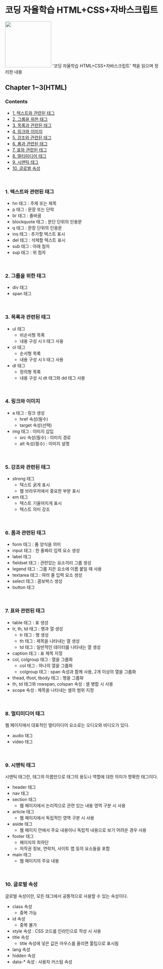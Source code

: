 # 코딩 자율학습 HTML+CSS+자바스크립트

<img src="https://user-images.githubusercontent.com/87409442/185068540-4ce81b7f-39f8-4748-9d76-648e443c4951.png" width="150px"/>
'코딩 자율학습 HTML+CSS+자바스크립트' 책을 읽으며 정리한 내용


## Chapter 1~3(HTML)

### Contents
- [1. 텍스트와 관련된 태그](#1-텍스트와-관련된-태그)
- [2. 그룹을 위한 태그](#2-그룹을-위한-태그)
- [3. 목록과 관련된 태그](#3-목록과-관련된-태그)
- [4. 링크와 이미지](#4-링크와-이미지)
- [5. 강조와 관련된 태그](#5-강조와-관련된-태그)
- [6. 폼과 관련된 태그](#6-폼과-관련된-태그)
- [7. 표와 관련된 태그](#7-표와-관련된-태그)
- [8. 멀티미디어 태그](#8-멀티미디어-태그)
- [9. 시맨틱 태그](#9-시맨틱-태그)
- [10. 글로벌 속성](#10-글로벌-속성)
<br>


### 1. 텍스트와 관련된 태그

- hn 태그 : 주제 또는 제목
- p 태그 : 문장 또는 단락
- br 태그 : 줄바꿈
- blockquote 태그 : 문단 단위의 인용문
- q 태그 : 문장 단위의 인용문
- ins 태그 : 추가할 텍스트 표시
- del 태그 : 삭제할 텍스트 표시
- sub 태그 : 아래 첨자
- sup 태그 : 위 첨자
<br>


### 2. 그룹을 위한 태그

- div 태그
- span 태그
<br>


### 3. 목록과 관련된 태그

- ul 태그
    - 비순서형 목록
    - 내용 구성 시 li 태그 사용
- ol 태그
    - 순서형 목록
    - 내용 구성 시 li 태그 사용
- dl 태그
    - 정의형 목록
    - 내용 구성 시 dt 태그와 dd 태그 사용
<br>


### 4. 링크와 이미지

- a 태그 : 링크 생성
    - href 속성(필수)
    - target 속성(선택)
- img 태그 : 이미지 삽입
    - src 속성(필수) : 이미지 경로
    - alt 속성(필수) : 이미지 설명
<br>


### 5. 강조와 관련된 태그

- strong 태그
    - 텍스트 굵게 표시
    - 웹 브라우저에서 중요한 부분 표시
- em 태그
    - 텍스트 기울어지게 표시
    - 텍스트 의미 강조
<br>


### 6. 폼과 관련된 태그

- form 태그 : 폼 양식을 의미
- input 태그 : 한 줄짜리 입력 요소 생성
- label 태그
- fieldset 태그 : 관련있는 요소끼리 그룹 생성
- legend 태그 : 그룹 지은 요소에 이름 붙일 때 사용
- textarea 태그 : 여러 줄 입력 요소 생성
- select 태그 : 콤보박스 생성
- button 태그
<br>


### 7. 표와 관련된 태그

- table 태그 : 표 생성
- tr, th, td 태그 : 행과 열 생성
    - tr 태그 : 행 생성
    - th 태그 : 제목을 나타내는 열 생성
    - td 태그 : 일반적인 데이터를 나타내는 열 생성
- caption 태그 : 표 제목 지정
- col, colgroup 태그 : 열을 그룹화
    - col 태그 : 하나의 열을 그룹화
    - colgroup 태그 : span 속성과 함께 사용, 2개 이상의 열을 그룹화
- thead, tfoot, tbody 태그 : 행을 그룹화
- th, td 태그와 rowspan, colspan 속성 : 셀 병합 시 사용
- scope 속성 : 제목을 나타내는 셀의 범위 지정
<br>


### 8. 멀티미디어 태그

웹 페이지에서 대표적인 멀티미디어 요소로는 오디오와 비디오가 있다.

- audio 태그
- video 태그
<br>


### 9. 시맨틱 태그

시맨틱 태그란, 태그의 이름만으로 태그의 용도나 역할에 대한 의미가 명확한 태그이다.

- header 태그
- nav 태그
- section 태그
    - 웹 페이지에서 논리적으로 관련 있는 내용 영역 구분 시 사용
- article 태그
    - 웹 페이지에서 독립적인 영역 구분 시 사용
- aside 태그
    - 웹 페이지 안에서 주요 내용이나 독립적 내용으로 보기 어려운 경우 사용
- footer 태그
    - 페이지의 최하단
    - 저작권 정보, 연락처, 사이트 맵 등의 요소들을 포함
- main 태그
    - 웹 페이지의 주요 내용
<br>


### 10. 글로벌 속성

글로벌 속성이란, 모든 태그에서 공통적으로 사용할 수 있는 속성이다.

- class 속성
    - 중복 가능
- id 속성
    - 중복 불가
- style 속성 : CSS 코드를 인라인으로 작성 시 사용
- title 속성
    - title 속성에 넣은 값은 마우스를 올리면 툴팁으로 표시됨
- lang 속성
- hidden 속성
- data-* 속성 : 사용자 커스텀 속성
